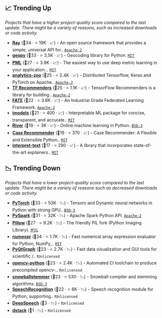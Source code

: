 ## 📈 Trending Up

_Projects that have a higher project-quality score compared to the last update. There might be a variety of reasons, such as increased downloads or code activity._

- <b><a href="https://github.com/ray-project/ray">Ray</a></b> (🥇34 ·  ⭐ 19K · 📈) - An open source framework that provides a simple, universal API for.. <code><a href="http://bit.ly/3nYMfla">Apache-2</a></code>
- <b><a href="https://github.com/geopy/geopy">geopy</a></b> (🥇33 ·  ⭐ 3.5K · 📈) - Geocoding library for Python. <code><a href="http://bit.ly/34MBwT8">MIT</a></code>
- <b><a href="https://github.com/KevinMusgrave/pytorch-metric-learning">PML</a></b> (🥇27 ·  ⭐ 3.9K · 📈) - The easiest way to use deep metric learning in your application... <code><a href="http://bit.ly/34MBwT8">MIT</a></code> <code><img src="https://git.io/JLy1Q" style="display:inline;" width="13" height="13"></code>
- <b><a href="https://github.com/intel-analytics/analytics-zoo">analytics-zoo</a></b> (🥈25 ·  ⭐ 2.4K · 📈) - Distributed Tensorflow, Keras and PyTorch on Apache.. <code><a href="http://bit.ly/3nYMfla">Apache-2</a></code> <code><img src="https://git.io/JLy1N" style="display:inline;" width="13" height="13"></code>
- <b><a href="https://github.com/tensorflow/recommenders">TF Recommenders</a></b> (🥇25 ·  ⭐ 1.1K · 📈) - TensorFlow Recommenders is a library for building.. <code><a href="http://bit.ly/3nYMfla">Apache-2</a></code> <code><img src="https://git.io/JLy1A" style="display:inline;" width="13" height="13"></code>
- <b><a href="https://github.com/FederatedAI/FATE">FATE</a></b> (🥈22 ·  ⭐ 3.8K · 📈) - An Industrial Grade Federated Learning Framework. <code><a href="http://bit.ly/3nYMfla">Apache-2</a></code>
- <b><a href="https://github.com/csinva/imodels">imodels</a></b> (🥉21 ·  ⭐ 400 · 📈) - Interpretable ML package for concise, transparent, and accurate.. <code><a href="http://bit.ly/34MBwT8">MIT</a></code>
- <b><a href="https://github.com/online-ml/river">River</a></b> (🥉19 ·  ⭐ 3K · 📈) - Online machine learning in Python. <code><a href="http://bit.ly/3aKzpTv">BSD-3</a></code>
- <b><a href="https://github.com/caserec/CaseRecommender">Case Recommender</a></b> (🥉19 ·  ⭐ 370 · 📈) - Case Recommender: A Flexible and Extensible Python.. <code><a href="http://bit.ly/34MBwT8">MIT</a></code> <code><img src="https://git.io/JLy1F" style="display:inline;" width="13" height="13"></code>
- <b><a href="https://github.com/interpretml/interpret-text">interpret-text</a></b> (🥉17 ·  ⭐ 290 · 📈) - A library that incorporates state-of-the-art explainers.. <code><a href="http://bit.ly/34MBwT8">MIT</a></code> <code><img src="https://git.io/JLy1E" style="display:inline;" width="13" height="13"></code>

## 📉 Trending Down

_Projects that have a lower project-quality score compared to the last update. There might be a variety of reasons such as decreased downloads or code activity._

- <b><a href="https://github.com/pytorch/pytorch">PyTorch</a></b> (🥈33 ·  ⭐ 53K · 📉) - Tensors and Dynamic neural networks in Python with strong GPU.. <code><a href="http://bit.ly/3aKzpTv">BSD-3</a></code> <code><img src="https://git.io/JLy1Q" style="display:inline;" width="13" height="13"></code>
- <b><a href="https://github.com/apache/spark">PySpark</a></b> (🥈31 ·  ⭐ 32K · 📉) - Apache Spark Python API. <code><a href="http://bit.ly/3nYMfla">Apache-2</a></code> <code><img src="https://git.io/JLy1N" style="display:inline;" width="13" height="13"></code>
- <b><a href="https://github.com/python-pillow/Pillow">Pillow</a></b> (🥈27 ·  ⭐ 9.2K · 📉) - The friendly PIL fork (Python Imaging Library). <code><a href="https://tldrlegal.com/search?q=PIL">❗️PIL</a></code>
- <b><a href="https://github.com/pydata/numexpr">numexpr</a></b> (🥉24 ·  ⭐ 1.7K · 📉) - Fast numerical array expression evaluator for Python, NumPy,.. <code><a href="http://bit.ly/34MBwT8">MIT</a></code>
- <b><a href="https://github.com/pyqtgraph/pyqtgraph">PyQtGraph</a></b> (🥉23 ·  ⭐ 2.7K · 📉) - Fast data visualization and GUI tools for scientific /.. <code>❗Unlicensed</code>
- <b><a href="https://github.com/opencv/opencv-python">opencv-python</a></b> (🥉23 ·  ⭐ 2.4K · 📉) - Automated CI toolchain to produce precompiled opencv-.. <code>❗Unlicensed</code>
- <b><a href="https://github.com/snowballstem/snowball">snowballstemmer</a></b> (🥉23 ·  ⭐ 530 · 📉) - Snowball compiler and stemming algorithms. <code><a href="http://bit.ly/3aKzpTv">BSD-3</a></code>
- <b><a href="https://github.com/Uberi/speech_recognition">SpeechRecognition</a></b> (🥉22 ·  ⭐ 6K · 📉) - Speech recognition module for Python, supporting.. <code>❗Unlicensed</code>
- <b><a href="{}">DeepSpeech</a></b> (🥉3 · 📉) -  <code>❗Unlicensed</code> <code><img src="https://git.io/JLy1A" style="display:inline;" width="13" height="13"></code>
- <b><a href="{}">dstack</a></b> (🥉1 · 📉) -  <code>❗Unlicensed</code>

